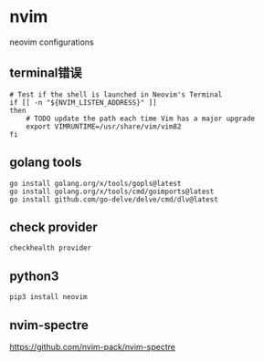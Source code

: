 # nvim
neovim configurations

## terminal错误
```shell
# Test if the shell is launched in Neovim's Terminal
if [[ -n "${NVIM_LISTEN_ADDRESS}" ]]
then
    # TODO update the path each time Vim has a major upgrade
    export VIMRUNTIME=/usr/share/vim/vim82
fi
```

## golang tools
```shell
go install golang.org/x/tools/gopls@latest
go install golang.org/x/tools/cmd/goimports@latest
go install github.com/go-delve/delve/cmd/dlv@latest
```

## check provider
```
checkhealth provider
```

## python3
```
pip3 install neovim
```

## nvim-spectre
https://github.com/nvim-pack/nvim-spectre
